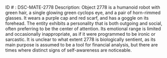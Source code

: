 ID # : DSC-MATE-2778
Description: Object 2778 is a humanoid robot with green hair, a single glowing green cyclops eye, and a pair of horn-rimmed glasses. It wears a purple cap and red scarf, and has a goggle on its forehead. The entity exhibits a personality that is both outgoing and social, often preferring to be the center of attention. Its emotional range is limited and occasionally inappropriate, as if it were programmed to be ironic or sarcastic. It is unclear to what extent 2778 is biologically sentient, as its main purpose is assumed to be a tool for financial analysis, but there are times where distinct signs of self-awareness are noticeable.